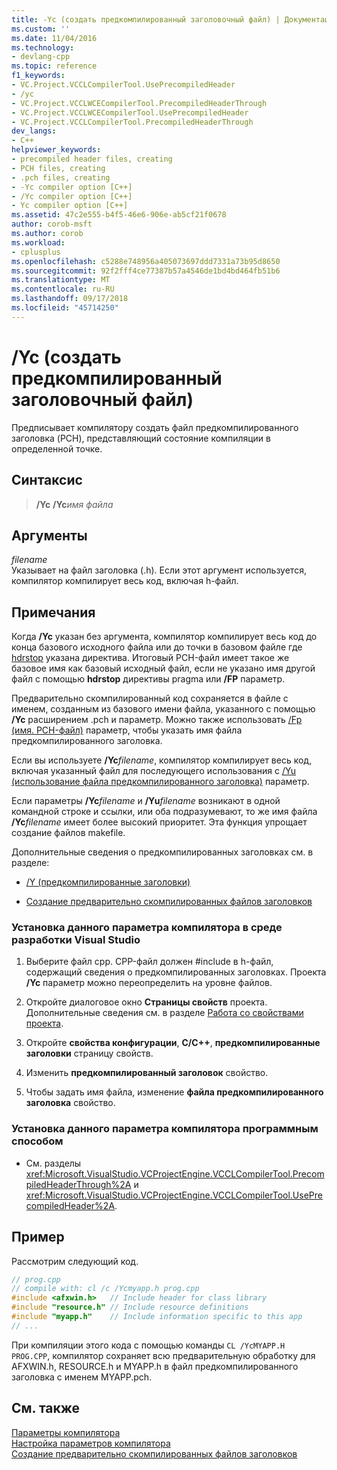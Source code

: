 ```yaml
---
title: -Yc (создать предкомпилированный заголовочный файл) | Документация Майкрософт
ms.custom: ''
ms.date: 11/04/2016
ms.technology:
- devlang-cpp
ms.topic: reference
f1_keywords:
- VC.Project.VCCLCompilerTool.UsePrecompiledHeader
- /yc
- VC.Project.VCCLWCECompilerTool.PrecompiledHeaderThrough
- VC.Project.VCCLWCECompilerTool.UsePrecompiledHeader
- VC.Project.VCCLCompilerTool.PrecompiledHeaderThrough
dev_langs:
- C++
helpviewer_keywords:
- precompiled header files, creating
- PCH files, creating
- .pch files, creating
- -Yc compiler option [C++]
- /Yc compiler option [C++]
- Yc compiler option [C++]
ms.assetid: 47c2e555-b4f5-46e6-906e-ab5cf21f0678
author: corob-msft
ms.author: corob
ms.workload:
- cplusplus
ms.openlocfilehash: c5288e748956a405073697ddd7331a73b95d8650
ms.sourcegitcommit: 92f2fff4ce77387b57a4546de1bd4bd464fb51b6
ms.translationtype: MT
ms.contentlocale: ru-RU
ms.lasthandoff: 09/17/2018
ms.locfileid: "45714250"
---
```

# <a name="yc-create-precompiled-header-file"></a>/Yc (создать предкомпилированный заголовочный файл)

Предписывает компилятору создать файл предкомпилированного заголовка (PCH), представляющий состояние компиляции в определенной точке.

## <a name="syntax"></a>Синтаксис

> __/Yc__
>  __/Yc__*имя файла*

## <a name="arguments"></a>Аргументы

*filename*<br/>
Указывает на файл заголовка (.h). Если этот аргумент используется, компилятор компилирует весь код, включая h-файл.

## <a name="remarks"></a>Примечания

Когда **/Yc** указан без аргумента, компилятор компилирует весь код до конца базового исходного файла или до точки в базовом файле где [hdrstop](../../preprocessor/hdrstop.md) указана директива. Итоговый PCH-файл имеет такое же базовое имя как базовый исходный файл, если не указано имя другой файл с помощью **hdrstop** директивы pragma или **/FP** параметр.

Предварительно скомпилированный код сохраняется в файле с именем, созданным из базового имени файла, указанного с помощью **/Yc** расширением .pch и параметр. Можно также использовать [/Fp (имя. PCH-файл)](../../build/reference/fp-name-dot-pch-file.md) параметр, чтобы указать имя файла предкомпилированного заголовка.

Если вы используете __/Yc__*filename*, компилятор компилирует весь код, включая указанный файл для последующего использования с [/Yu (использование файла предкомпилированного заголовка)](../../build/reference/yu-use-precompiled-header-file.md) параметр.

Если параметры __/Yc__*filename* и __/Yu__*filename* возникают в одной командной строке и ссылки, или оба подразумевают, то же имя файла __/Yc__*filename* имеет более высокий приоритет. Эта функция упрощает создание файлов makefile.

Дополнительные сведения о предкомпилированных заголовках см. в разделе:

- [/Y (предкомпилированные заголовки)](../../build/reference/y-precompiled-headers.md)

- [Создание предварительно скомпилированных файлов заголовков](../../build/reference/creating-precompiled-header-files.md)

### <a name="to-set-this-compiler-option-in-the-visual-studio-development-environment"></a>Установка данного параметра компилятора в среде разработки Visual Studio

1. Выберите файл cpp. CPP-файл должен #include в h-файл, содержащий сведения о предкомпилированных заголовках. Проекта **/Yc** параметр можно переопределить на уровне файлов.

1. Откройте диалоговое окно **Страницы свойств** проекта. Дополнительные сведения см. в разделе [Работа со свойствами проекта](../../ide/working-with-project-properties.md).

1. Откройте **свойства конфигурации**, **C/C++**, **предкомпилированные заголовки** страницу свойств.

1. Изменить **предкомпилированный заголовок** свойство.

1. Чтобы задать имя файла, изменение **файла предкомпилированного заголовка** свойство.

### <a name="to-set-this-compiler-option-programmatically"></a>Установка данного параметра компилятора программным способом

- См. разделы <xref:Microsoft.VisualStudio.VCProjectEngine.VCCLCompilerTool.PrecompiledHeaderThrough%2A> и <xref:Microsoft.VisualStudio.VCProjectEngine.VCCLCompilerTool.UsePrecompiledHeader%2A>.

## <a name="example"></a>Пример

Рассмотрим следующий код.

```cpp
// prog.cpp
// compile with: cl /c /Ycmyapp.h prog.cpp
#include <afxwin.h>   // Include header for class library
#include "resource.h" // Include resource definitions
#include "myapp.h"    // Include information specific to this app
// ...
```

При компиляции этого кода с помощью команды `CL /YcMYAPP.H PROG.CPP`, компилятор сохраняет всю предварительную обработку для AFXWIN.h, RESOURCE.h и MYAPP.h в файл предкомпилированного заголовка с именем MYAPP.pch.

## <a name="see-also"></a>См. также

[Параметры компилятора](../../build/reference/compiler-options.md)<br/>
[Настройка параметров компилятора](../../build/reference/setting-compiler-options.md)<br/>
[Создание предварительно скомпилированных файлов заголовков](../../build/reference/creating-precompiled-header-files.md)